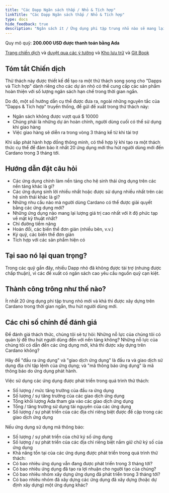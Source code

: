 ```yaml
---
title: "Các Dapp Ngân sách thấp / Nhỏ & Tích hợp"
linkTitle: "Các Dapp Ngân sách thấp / Nhỏ & Tích hợp"
type: docs
hide_feedback: true
description: "Ngân sách ít / Ứng dụng phi tập trung nhỏ nào sẽ mang lại nhiều giá trị nhất cho người dùng cuối trong 3 tháng tới?"
---
```


Quy mô quỹ: **200.000 USD được thanh toán bằng Ada**

[Trang chiến dịch](https://cardano.ideascale.com/a/campaign-home/26250) và [duyệt qua các ý tưởng](https://cardano.ideascale.com/a/ideas/top/campaign-filter/byids/campaigns/26250/stage/unspecified) và [Kho lưu trữ](https://github.com/Catalyst-Challenges/F7-Mini-Low-Budget-Dapps-and-Integrations) và [Git Book](https://quality-assurance-dao.gitbook.io/catalyst-fund-7-challenges/fund-7/mini-low-budget-dapps-and-integrations)

## Tóm tắt Chiến dịch

Thử thách này được thiết kế để tạo ra một thử thách song song cho "Dapps và Tích hợp" dành riêng cho các dự án nhỏ có thể cung cấp các sản phẩm hoàn thiện với số lượng ngân sách hạn chế trong thời gian ngắn.

Do đó, một số hướng dẫn cụ thể được đưa ra, ngoài những nguyên tắc của "Dapps &amp; Tích hợp" truyền thống, để gửi đề xuất trong thử thách này:

- Ngân sách không được vượt quá $ 10000
- Chúng phải là những dự án hoàn chỉnh, người dùng cuối có thể sử dụng khi giao hàng
- Việc giao hàng sẽ diễn ra trong vòng 3 tháng kể từ khi tài trợ

Khi sắp phát hành hợp đồng thông minh, có thể hợp lý khi tạo ra một thách thức cụ thể để đảm bảo ít nhất 20 ứng dụng mới thu hút người dùng mới đến Cardano trong 3 tháng tới.

## Hướng dẫn đặt câu hỏi

- Các ứng dụng chính làm nền tảng cho hệ sinh thái ứng dụng trên các nền tảng khác là gì?
- Các ứng dụng sinh lời nhiều nhất hoặc được sử dụng nhiều nhất trên các hệ sinh thái khác là gì?
- Những nhu cầu nào mà người dùng Cardano có thể được giải quyết bằng các ứng dụng mới?
- Những ứng dụng nào mang lại lượng giá trị cao nhất với ít độ phức tạp về mặt kỹ thuật nhất?
- Chỉ đường tiềm năng
- Hoán đổi, các biến thể đơn giản (nhiều bên, v.v.)
- Ký quỹ, các biến thể đơn giản
- Tích hợp với các sản phẩm hiện có

## Tại sao nó lại quan trọng?

Trong các quỹ gần đây, nhiều Dapp nhỏ đã không được tài trợ (nhưng được chấp thuận), vì các đề xuất có ngân sách cao yêu cầu nguồn quỹ cạn kiệt.

## Thành công trông như thế nào?

Ít nhất 20 ứng dụng phi tập trung nhỏ mới và khả thi được xây dựng trên Cardano trong thời gian ngắn, thu hút người dùng mới.

## Các chỉ số chính để đánh giá

Để đánh giá thách thức, chúng tôi sẽ tự hỏi: Những nỗ lực của chúng tôi có quản lý để thu hút người dùng đến với nền tảng không? Những nỗ lực của chúng tôi có dẫn đến các ứng dụng mới, khả thi được xây dựng trên Cardano không?

Hãy để "đầu ra ứng dụng" và "giao dịch ứng dụng" là đầu ra và giao dịch sử dụng địa chỉ tập lệnh của ứng dụng; và "mã thông báo ứng dụng" là mã thông báo do ứng dụng phát hành.

Việc sử dụng các ứng dụng được phát triển trong quá trình thử thách:

- Số lượng / mức tăng trưởng của đầu ra ứng dụng
- Số lượng / sự tăng trưởng của các giao dịch ứng dụng
- Tổng khối lượng Ada tham gia vào các giao dịch ứng dụng
- Tổng / tăng trưởng sử dụng tài nguyên của các ứng dụng
- Số lượng / sự phát triển của các địa chỉ riêng biệt được đề cập trong các giao dịch ứng dụng

Nếu ứng dụng sử dụng mã thông báo:

- Số lượng / sự phát triển của chữ ký số ứng dụng
- Số lượng / sự phát triển của các địa chỉ riêng biệt nắm giữ chữ ký số của ứng dụng
- Khả năng tồn tại của các ứng dụng được phát triển trong quá trình thử thách:
- Có bao nhiêu ứng dụng vẫn đang được phát triển trong 3 tháng tới?
- Có bao nhiêu ứng dụng đã tạo ra lợi nhuận cho người tạo của chúng?
- Có bao nhiêu nhóm xây dựng ứng dụng đã phát triển trong 3 tháng tới?
- Có bao nhiêu nhóm đã xây dựng các ứng dụng đã xây dựng (hoặc dự định xây dựng) một ứng dụng khác?
